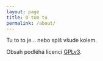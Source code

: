 ```yaml
---
layout: page
title: O tom tu
permalink: /about/
---
```


Tu to to je... nebo spíš všude kolem.

Obsah podléhá licenci [GPLv3][licence].

[licence]: https://github.com/axolotl42/axolotl42.github.io/blob/master/LICENSE
